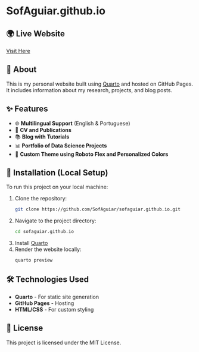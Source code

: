 # SofAguiar.github.io

## 🌍 Live Website
[Visit Here](https://sofaguiar.github.io/)

## 📖 About
This is my personal website built using [Quarto](https://quarto.org/) and hosted on GitHub Pages. It includes information about my research, projects, and blog posts.

## ✨ Features
- 🌐 **Multilingual Support** (English & Portuguese)
- 📄 **CV and Publications**
- 📚 **Blog with Tutorials**
- 📊 **Portfolio of Data Science Projects**
- 🎨 **Custom Theme using Roboto Flex and Personalized Colors**

## 🚀 Installation (Local Setup)
To run this project on your local machine:

1. Clone the repository:
   ```sh
   git clone https://github.com/SofAguiar/sofaguiar.github.io.git
   ```
2. Navigate to the project directory:
   ```sh
   cd sofaguiar.github.io
   ```
3. Install [Quarto](https://quarto.org/docs/get-started/)
4. Render the website locally:
   ```sh
   quarto preview
   ```

## 🛠️ Technologies Used
- **Quarto** - For static site generation  
- **GitHub Pages** - Hosting  
- **HTML/CSS** - For custom styling  

## 📜 License
This project is licensed under the MIT License.
